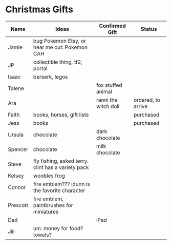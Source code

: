 # Christmas Gifts 

| Name | Ideas| Confirmed Gift|  Status |
| --- | ------| ----------- | --------|
|Jamie| bug Pokemon Etsy, or hear me out: Pokemon CAH | 
| JP | collectible thing, tf2, portal|
| Isaac | berserk, legos |
| Talene | | fox stuffed animal | |purchased | 
| Ara | | ranni the witch doll |ordered, to arrive|
|Faith | books, horses, gift lists | | purchased | 
| Jess| books | | purchased | 
|Ursula| chocolate | dark chocolate | 
|Spencer| chocolate| milk chocolate| 
| Steve| fly fishing, asked terry. clint has a variety pack | | 
| Kelsey| woobles frog | | 
| Connor| fire emblem??? idunn is the favorite character | 
| Prescott| fire emblem, paintbrushes for miniatures | 
|Dad | | iPad |  | purchased, gifted
|Jill | um. money for food? towels? | |
